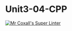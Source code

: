# Unit3-04-CPP
[![Mr Coxall's Super Linter](https://github.com/ICS3U-Programming-Spencer-S/Unit3-04-CPP/workflows/Mr%20Coxall's%20Super%20Linter/badge.svg)](https://github.com/ICS3U-Programming-Spencer-S/Unit3-04-CPP/actions/)

